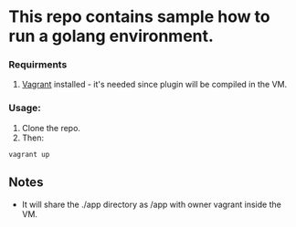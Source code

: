 # This repo contains sample how to run a golang environment.

### Requirments

1. [Vagrant](https://www.vagrantup.com/) installed - it's needed since plugin will be compiled in the VM.
### Usage:

1. Clone the repo.
2. Then:
```
vagrant up
```

## Notes
* It will share the ./app directory as /app with owner vagrant inside the VM.
